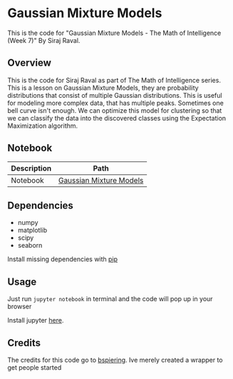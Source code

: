 # Gaussian Mixture Models
This is the code for "Gaussian Mixture Models - The Math of Intelligence (Week 7)" By Siraj Raval.

## Overview

This is the code for Siraj Raval as part of The Math of Intelligence series. 
This is a lesson on Gaussian Mixture Models, they are probability distributions that consist of multiple Gaussian distributions.
This is useful for modeling more complex data, that has multiple peaks. Sometimes one bell curve isn't enough. We can optimize
this model for clustering so that we can classify the data into the discovered classes using the Expectation Maximization
algorithm. 

## Notebook

|Description|Path|
|-----------|----|
|Notebook|[Gaussian Mixture Models](https://nbviewer.jupyter.org/github/sergiomora03/Gaussian_Mixture_Models/blob/master/intro_to_gmm_%26_em.ipynb)|

## Dependencies

* numpy 
* matplotlib
* scipy
* seaborn

Install missing dependencies with [pip](https://pip.pypa.io/en/stable/)

## Usage

Just run `jupyter notebook` in terminal and the code will pop up in your browser

Install jupyter [here](http://jupyter.readthedocs.io/en/latest/install.html).

## Credits

The credits for this code go to [bspiering](https://github.com/brianspiering). Ive merely created a wrapper to get people started

